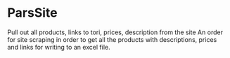 # ParsSite
Pull out all products, links to tori, prices, description from the site
An order for site scraping in order to get all the products with descriptions, prices and links for writing to an excel file.
